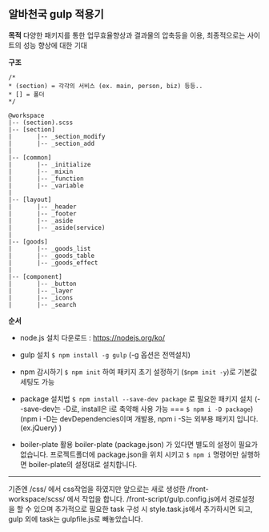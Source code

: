 ## 알바천국 gulp 적용기

**목적**
다양한 패키지를 통한 업무효율향상과 결과물의 압축등을 이용, 최종적으로는 사이트의 성능 향상에 대한 기대

**구조**
~~~
/*
* (section) = 각각의 서비스 (ex. main, person, biz) 등등..
* [] = 폴더
*/

@workspace
|-- (section).scss
|-- [section]
| 		|-- _section_modify
| 		|-- _section_add
|
|-- [common]
| 		|-- _initialize
| 		|-- _mixin
| 		|-- _function
| 		|-- _variable
|
|-- [layout]
| 		|-- _header
| 		|-- _footer
|		|-- _aside
|		|-- _aside(service)
|
|-- [goods]
|		|-- _goods_list
|		|-- _goods_table
|		|-- _goods_effect
|
|-- [component]
| 		|-- _button
| 		|-- _layer
| 		|-- _icons
| 		|-- _search
~~~



**순서**

 - node.js 설치
        다운로드 : <https://nodejs.org/ko/>

 - gulp 설치
        `$ npm install -g gulp` (-g 옵션은 전역설치)

 - npm 감시하기
        `$ npm init` 하여 패키지 초기 설정하기 (`$npm init -y`)로 기본값세팅도 가능

 - package 설치법
        `$ npm install --save-dev package` 로 필요한 패키지 설치
                (--save-dev는 -D로, install은  i로 축약해 사용 가능 === `$ npm i -D package`)
(npm i -D는 devDependencies이며 개발용, npm i -S는 외부용 패키지 입니다. (ex.jQuery) )

 - boiler-plate 활용
       boiler-plate (package.json) 가 있다면 별도의 설정이 필요가 없습니다.
       프로젝트폴더에 package.json을 위치 시키고 `$ npm i` 명령어만 실행하면 boiler-plate의 설정대로 설치합니다.

---

기존엔 /css/ 에서 css작업을 하였지만 앞으로는 새로 생성한 /front-workspace/scss/ 에서 작업을 합니다.
/front-script/gulp.config.js에서 경로설정을 할 수 있으며 추가적으로 필요한 task 구성 시
style.task.js에서 추가하시면 되고, gulp 외에 task는 gulpfile.js로 빼놓았습니다.
